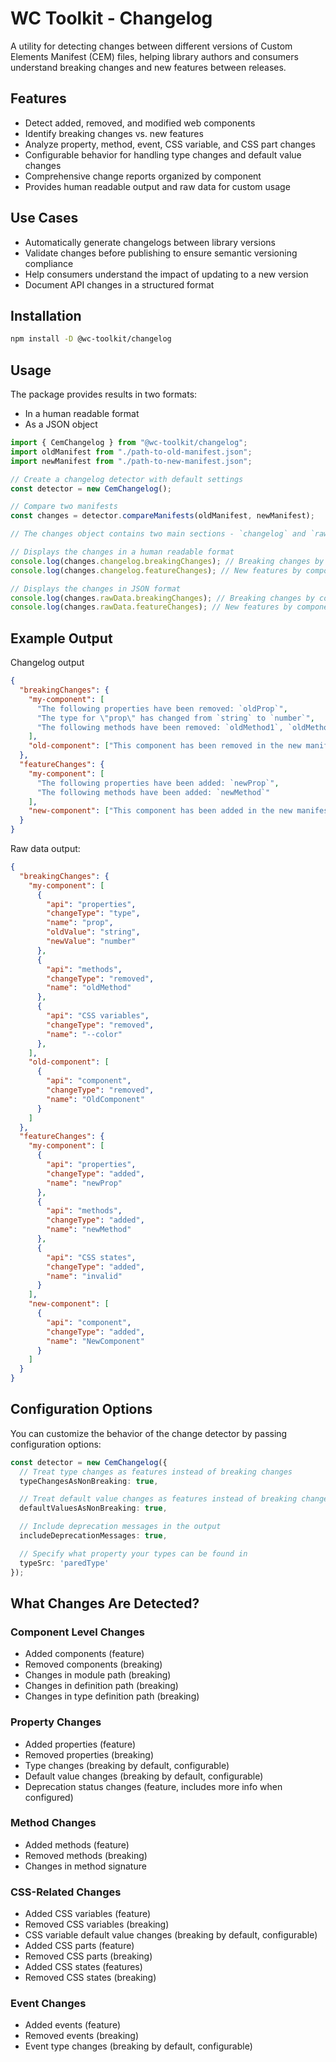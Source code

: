 # WC Toolkit - Changelog

A utility for detecting changes between different versions of Custom Elements Manifest (CEM) files, helping library authors and consumers understand breaking changes and new features between releases.

## Features

- Detect added, removed, and modified web components
- Identify breaking changes vs. new features
- Analyze property, method, event, CSS variable, and CSS part changes
- Configurable behavior for handling type changes and default value changes
- Comprehensive change reports organized by component
- Provides human readable output and raw data for custom usage

## Use Cases

- Automatically generate changelogs between library versions
- Validate changes before publishing to ensure semantic versioning compliance
- Help consumers understand the impact of updating to a new version
- Document API changes in a structured format

## Installation

```bash
npm install -D @wc-toolkit/changelog
```

## Usage

The package provides results in two formats:

- In a human readable format
- As a JSON object

```typescript
import { CemChangelog } from "@wc-toolkit/changelog";
import oldManifest from "./path-to-old-manifest.json";
import newManifest from "./path-to-new-manifest.json";

// Create a changelog detector with default settings
const detector = new CemChangelog();

// Compare two manifests
const changes = detector.compareManifests(oldManifest, newManifest);

// The changes object contains two main sections - `changelog` and `rawData`

// Displays the changes in a human readable format
console.log(changes.changelog.breakingChanges); // Breaking changes by component
console.log(changes.changelog.featureChanges); // New features by component

// Displays the changes in JSON format
console.log(changes.rawData.breakingChanges); // Breaking changes by component
console.log(changes.rawData.featureChanges); // New features by component
```

## Example Output

Changelog output

```json
{
  "breakingChanges": {
    "my-component": [
      "The following properties have been removed: `oldProp`",
      "The type for \"prop\" has changed from `string` to `number`",
      "The following methods have been removed: `oldMethod1`, `oldMethod2`"
    ],
    "old-component": ["This component has been removed in the new manifest"]
  },
  "featureChanges": {
    "my-component": [
      "The following properties have been added: `newProp`",
      "The following methods have been added: `newMethod`"
    ],
    "new-component": ["This component has been added in the new manifest"]
  }
}
```

Raw data output:

```json
{
  "breakingChanges": {
    "my-component": [
      {
        "api": "properties",
        "changeType": "type",
        "name": "prop",
        "oldValue": "string",
        "newValue": "number"
      },
      {
        "api": "methods",
        "changeType": "removed",
        "name": "oldMethod"
      },
      {
        "api": "CSS variables",
        "changeType": "removed",
        "name": "--color"
      },
    ],
    "old-component": [
      {
        "api": "component",
        "changeType": "removed",
        "name": "OldComponent"
      }
    ]
  },
  "featureChanges": {
    "my-component": [
      {
        "api": "properties",
        "changeType": "added",
        "name": "newProp"
      },
      {
        "api": "methods",
        "changeType": "added",
        "name": "newMethod"
      },
      {
        "api": "CSS states",
        "changeType": "added",
        "name": "invalid"
      }
    ],
    "new-component": [
      {
        "api": "component",
        "changeType": "added",
        "name": "NewComponent"
      }
    ]
  }
}
```

## Configuration Options

You can customize the behavior of the change detector by passing configuration options:

```typescript
const detector = new CemChangelog({
  // Treat type changes as features instead of breaking changes
  typeChangesAsNonBreaking: true,

  // Treat default value changes as features instead of breaking changes
  defaultValuesAsNonBreaking: true,

  // Include deprecation messages in the output
  includeDeprecationMessages: true,

  // Specify what property your types can be found in
  typeSrc: 'paredType'
});
```

## What Changes Are Detected?

### Component Level Changes

- Added components (feature)
- Removed components (breaking)
- Changes in module path (breaking)
- Changes in definition path (breaking)
- Changes in type definition path (breaking)

### Property Changes

- Added properties (feature)
- Removed properties (breaking)
- Type changes (breaking by default, configurable)
- Default value changes (breaking by default, configurable)
- Deprecation status changes (feature, includes more info when configured)

### Method Changes

- Added methods (feature)
- Removed methods (breaking)
- Changes in method signature

### CSS-Related Changes

- Added CSS variables (feature)
- Removed CSS variables (breaking)
- CSS variable default value changes (breaking by default, configurable)
- Added CSS parts (feature)
- Removed CSS parts (breaking)
- Added CSS states (features)
- Removed CSS states (breaking)

### Event Changes

- Added events (feature)
- Removed events (breaking)
- Event type changes (breaking by default, configurable)
